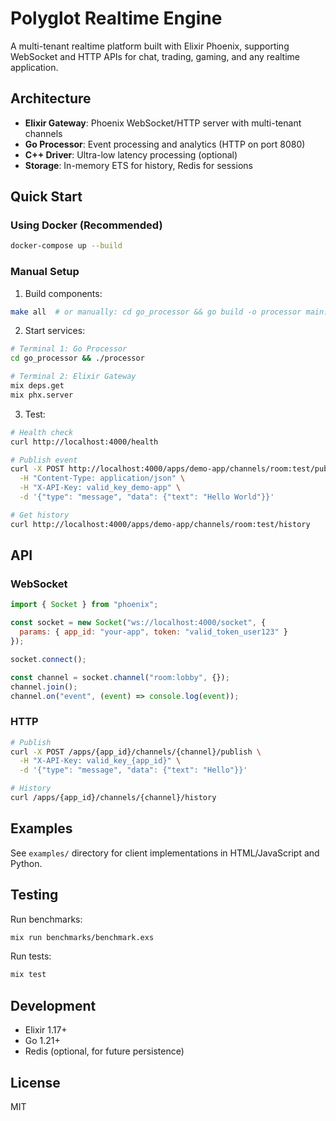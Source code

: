 # Polyglot Realtime Engine

A multi-tenant realtime platform built with Elixir Phoenix, supporting WebSocket and HTTP APIs for chat, trading, gaming, and any realtime application.

## Architecture

- **Elixir Gateway**: Phoenix WebSocket/HTTP server with multi-tenant channels
- **Go Processor**: Event processing and analytics (HTTP on port 8080)
- **C++ Driver**: Ultra-low latency processing (optional)
- **Storage**: In-memory ETS for history, Redis for sessions

## Quick Start

### Using Docker (Recommended)

```bash
docker-compose up --build
```

### Manual Setup

1. Build components:
```bash
make all  # or manually: cd go_processor && go build -o processor main.go
```

2. Start services:
```bash
# Terminal 1: Go Processor
cd go_processor && ./processor

# Terminal 2: Elixir Gateway
mix deps.get
mix phx.server
```

3. Test:
```bash
# Health check
curl http://localhost:4000/health

# Publish event
curl -X POST http://localhost:4000/apps/demo-app/channels/room:test/publish \
  -H "Content-Type: application/json" \
  -H "X-API-Key: valid_key_demo-app" \
  -d '{"type": "message", "data": {"text": "Hello World"}}'

# Get history
curl http://localhost:4000/apps/demo-app/channels/room:test/history
```

## API

### WebSocket

```javascript
import { Socket } from "phoenix";

const socket = new Socket("ws://localhost:4000/socket", {
  params: { app_id: "your-app", token: "valid_token_user123" }
});

socket.connect();

const channel = socket.channel("room:lobby", {});
channel.join();
channel.on("event", (event) => console.log(event));
```

### HTTP

```bash
# Publish
curl -X POST /apps/{app_id}/channels/{channel}/publish \
  -H "X-API-Key: valid_key_{app_id}" \
  -d '{"type": "message", "data": {"text": "Hello"}}'

# History
curl /apps/{app_id}/channels/{channel}/history
```

## Examples

See `examples/` directory for client implementations in HTML/JavaScript and Python.

## Testing

Run benchmarks:
```bash
mix run benchmarks/benchmark.exs
```

Run tests:
```bash
mix test
```

## Development

- Elixir 1.17+
- Go 1.21+
- Redis (optional, for future persistence)

## License

MIT
